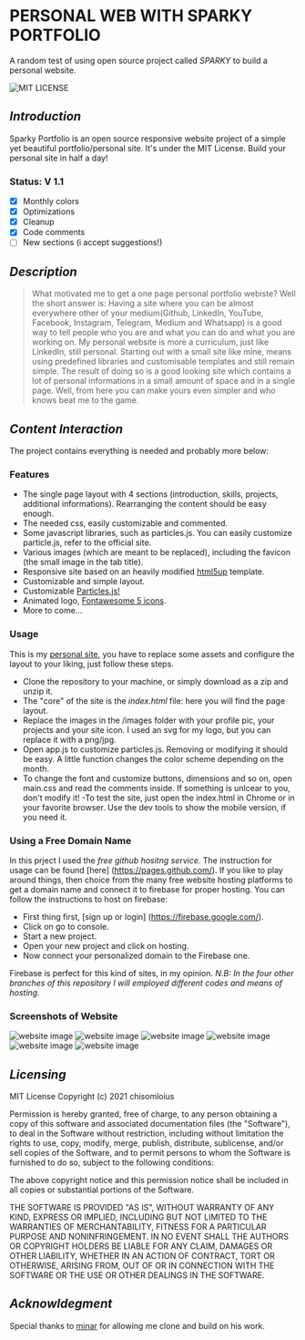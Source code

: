 # PERSONAL WEB WITH SPARKY PORTFOLIO
A random test of using open source project called _SPARKY_ to build a personal website. 

![MIT LICENSE](https://user-images.githubusercontent.com/35638848/125195667-94ff0700-e24e-11eb-8832-afa221d2b541.png)

## _Introduction_
Sparky Portfolio is an open source responsive website project of a simple yet beautiful portfolio/personal site. It's under the MIT License. Build your personal site in half a day!
  ### Status: V 1.1 
 - [x] Monthly colors
 - [x] Optimizations
 - [x] Cleanup
 - [x] Code comments
 - [ ] New sections (i accept suggestions!)
 
## _Description_
> What motivated me to get a one page personal portfolio webiste?
Well the short answer is:
Having a site where you can be almost everywhere other of your medium(Github, LinkedIn, YouTube, Facebook, Instagram, Telegram, Medium and Whatsapp) is a good way to tell people who you are and what you can do and what you are working on. My personal website is more a curriculum, just like LinkedIn, still personal. 
Starting out with a small site like mine, means using predefined  libraries and customisable templates and still remain simple. The result of doing so is a good looking site which contains a lot of personal informations in a small amount of space and in a single page. Well, from here you can make yours even simpler and who knows beat me to the game.
 
## _Content Interaction_
The project contains everything is needed and probably more below:
  ### Features 
  - The single page layout with 4 sections (introduction, skills, projects, additional informations). Rearranging the content should be easy enough.
  - The needed css, easily customizable and commented.
  - Some javascript libraries, such as particles.js. You can easily customize particle.js, refer to the official site.
  - Various images (which are meant to be replaced), including the favicon (the small image in the tab title).
  - Responsive site based on an heavily modified [html5up](https://html5up.net/) template.
  - Customizable and simple layout.
  - Customizable [Particles.js!](https://github.com/chisomloius/my_test_web/blob/master/js/particles.js)
  - Animated logo, [Fontawesome 5 icons](https://fontawesome.com/).
  - More to come...
  ### Usage
  This is my [personal site](www.chisomloius.github.io), you have to replace some assets and configure the layout to your liking, just follow these steps.
  - Clone the repository to your machine, or simply download as a zip and unzip it.
  - The "core" of the site is the *index.html* file: here you will find the page layout.
  - Replace the images in the /images folder with your profile pic, your projects and your site icon. I used an svg for my logo, but you can replace it with a png/jpg.
  - Open app.js to customize particles.js. Removing or modifying it should be easy. A little function changes the color scheme depending on the month. 
  - To change the font and customize buttons, dimensions and so on, open main.css and read the comments inside. If something is unlcear to you, don't modify it!
  -To test the site, just open the index.html in Chrome or in your favorite browser. Use the dev tools to show the mobile version, if you need it.
  ### Using a Free Domain Name
 In this prject I used the *free github hositng service.* The instruction for usage can be found [here] (https://pages.github.com/).
  If you like to play around things, then choice from the many free website hosting platforms to get a domain name and connect it to firebase for proper hosting.
  You can follow the instructions to host on firebase:

  - First thing first, [sign up or login] (https://firebase.google.com/).
  - Click on go to console.
  - Start a new project.
  - Open your new project and click on hosting.
  - Now connect your personalized domain to the Firebase one.

  Firebase is perfect for this kind of sites, in my opinion. 
  *N.B: In the four other branches of this repository I will employed different codes and means of hosting.*
  ### Screenshots of Website
 ![website image](https://user-images.githubusercontent.com/35638848/125196909-836c2e00-e253-11eb-9242-d59d07bada8e.png)
 ![website image](https://user-images.githubusercontent.com/35638848/125196712-bcf06980-e252-11eb-8c76-6df022652eac.png)
 ![website image](https://user-images.githubusercontent.com/35638848/125196714-bd890000-e252-11eb-9d40-2283cda8519b.png)
 ![website image](https://user-images.githubusercontent.com/35638848/125196715-be219680-e252-11eb-9b3c-8823db4c335e.png)
 ![website image](https://user-images.githubusercontent.com/35638848/125196717-be219680-e252-11eb-896b-16698a5e1e32.png)
 ![website image](https://user-images.githubusercontent.com/35638848/125196718-bf52c380-e252-11eb-986d-95c7be52a904.png)

## _Licensing_
MIT License Copyright (c) 2021 chisomloius

Permission is hereby granted, free of charge, to any person obtaining a copy of this software and associated documentation files (the "Software"), to deal in the Software without restriction, including without limitation the rights to use, copy, modify, merge, publish, distribute, sublicense, and/or sell copies of the Software, and to permit persons to whom the Software is furnished to do so, subject to the following conditions:

The above copyright notice and this permission notice shall be included in all copies or substantial portions of the Software.

THE SOFTWARE IS PROVIDED "AS IS", WITHOUT WARRANTY OF ANY KIND, EXPRESS OR IMPLIED, INCLUDING BUT NOT LIMITED TO THE WARRANTIES OF MERCHANTABILITY, FITNESS FOR A PARTICULAR PURPOSE AND NONINFRINGEMENT. IN NO EVENT SHALL THE AUTHORS OR COPYRIGHT HOLDERS BE LIABLE FOR ANY CLAIM, DAMAGES OR OTHER LIABILITY, WHETHER IN AN ACTION OF CONTRACT, TORT OR OTHERWISE, ARISING FROM, OUT OF OR IN CONNECTION WITH THE SOFTWARE OR THE USE OR OTHER DEALINGS IN THE SOFTWARE.

## _Acknowldegment_
Special thanks to [minar](hhtps://github.com/m-i-n-a-r) for allowing me clone and build on his work.
